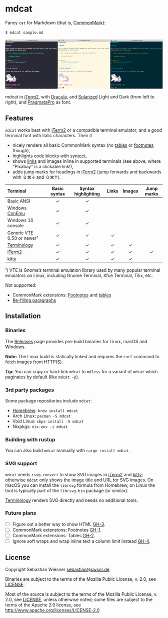 # mdcat

Fancy `cat` for Markdown (that is, [CommonMark][]):

```
$ mdcat sample.md
```

![mdcat showcase with different colour themes][sxs]

mdcat in [iTerm2], with [Dracula], and [Solarized] Light and Dark (from left to
right), and [PragmataPro] as font.

[CommonMark]: http://commonmark.org
[Solarized]: http://ethanschoonover.com/solarized
[dracula]: https://draculatheme.com/iterm/
[iterm2]: https://www.iterm2.com
[PragmataPro]: https://www.fsd.it/shop/fonts/pragmatapro/
[sxs]: ./screenshots/side-by-side.png

## Features

`mdcat` works best with [iTerm2] or a compatible terminal emulator, and a good
terminal font with italic characters.  Then it

* nicely renders all basic CommonMark syntax (no [tables][GH-2] or [footnotes][GH-1] though),
* highlights code blocks with [syntect],
* shows [links][osc8] and images inline in supported terminals (see above, where "Pixabay" is a clickable link!),
* adds jump marks for headings in [iTerm2] (jump forwards and backwards with
  <key>⇧⌘↓</key> and <key>⇧⌘↑</key>).

| Terminal                   |  Basic syntax | Syntax highlighting | Links | Images | Jump marks |
| :------------------------- | :-----------: | :-----------------: | :---: | :----: | :--------: |
| Basic ANSI                 | ✓             | ✓                   |       |        |            |
| Windows [ConEmu][]         | ✓             | ✓                   |       |        |            |
| Windows 10 console         | ✓             | ✓                   |       |        |            |
| Generic VTE 0.50 or newer¹ | ✓             | ✓                   | ✓     |        |            |
| [Terminology][]            | ✓             | ✓                   | ✓     | ✓      |            |
| [iTerm2][]                 | ✓             | ✓                   | ✓     | ✓      | ✓          |
| [kitty][]                  | ✓             | ✓                   | ✓     | ✓      |            |

¹) VTE is Gnome’s terminal emulation library used by many popular terminal emulators on Linux, including
Gnome Terminal, Xfce Terminal, Tilix, etc.

Not supported:

* CommonMark extensions: [Footnotes][GH-1] and [tables][GH-2]
* [Re-filling paragraphs][GH-4]

[syntect]: https://github.com/trishume/syntect
[osc8]: https://gist.github.com/egmontkob/eb114294efbcd5adb1944c9f3cb5feda
[Terminology]: http://terminolo.gy
[ConEmu]: https://conemu.github.io
[kitty]: https://sw.kovidgoyal.net/kitty/index.html

## Installation

### Binaries

The [Releases] page provides pre-build binaries for Linux, macOS and Windows.

**Note:** The Linux build is statically linked and requires the `curl` command
to fetch images from HTTP(S).

**Tip:** You can copy or hard-link `mdcat` to `mdless` for a variant of `mdcat` which paginates by default (like `mdcat -p`).

[Releases]: https://github.com/lunaryorn/mdcat/releases

### 3rd party packages

Some package repositories include `mdcat`:

* [Homebrew]: `brew install mdcat`
* Arch Linux: `pacman -S mdcat`
* Void Linux: `xbps-install -S mdcat`
* Nixpkgs: `nix-env -i mdcat`

[Homebrew]: https://brew.sh

### Building with rustup

You can also build `mdcat` manually with `cargo install mdcat`.

### SVG support

`mdcat` needs `rsvg-convert` to show SVG images in [iTerm2] and [kitty];
otherwise `mdcat` only shows the image title and URL for SVG images.  On macOS
you can install the `librsvg` formula from Homebrew, on Linux the tool is
typically part of the `librsvg-bin` package (or similar).

[Terminology] renders SVG directly and needs no additional tools.

### Future plans

- [ ] Figure out a better way to show HTML [GH-3].
- [ ] CommonMark extensions: Footnotes [GH-1].
- [ ] CommonMark extensions: Tables [GH-2].
- [ ] Ignore soft wraps and wrap inline text a column limit instead [GH-4].

[GH-1]: https://github.com/lunaryorn/mdcat/issues/1
[GH-2]: https://github.com/lunaryorn/mdcat/issues/2
[GH-3]: https://github.com/lunaryorn/mdcat/issues/3
[GH-4]: https://github.com/lunaryorn/mdcat/issues/4

## License

Copyright Sebastian Wiesner <sebastian@swsnr.de>

Binaries are subject to the terms of the Mozilla Public
License, v. 2.0, see [LICENSE](LICENSE).

Most of the source is subject to the terms of the Mozilla Public
License, v. 2.0, see [LICENSE](LICENSE), unless otherwise noted;
some files are subject to the terms of the Apache 2.0 license,
see <http://www.apache.org/licenses/LICENSE-2.0>
